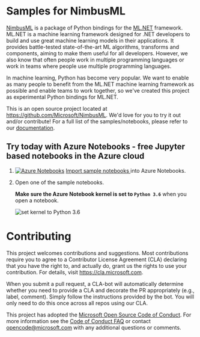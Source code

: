 
# Samples for NimbusML

[NimbusML](https://github.com/Microsoft/NimbusML) is a package of Python bindings for the [ML.NET](https://www.microsoft.com/net/learn/apps/machine-learning-and-ai/ml-dotnet) framework. ML.NET is a machine learning framework designed for .NET developers to build and use great machine learning models in their applications. It provides battle-tested state-of-the-art ML algorithms, transforms and components, aiming to make them useful for all developers. However, we also know that often people work in multiple programming languages or work in teams where people use multiple programming languages. 

In machine learning, Python has become very popular. We want to enable as many people to benefit from the ML.NET machine learning framework as possible and enable teams to work together, so we've created this project as experimental Python bindings for ML.NET.

This is an open source project located at https://github.com/Microsoft/NimbusML. We'd love for you to try it out and/or contribute! For a full list of the samples/notebooks, please refer to our [documentation](https://docs.microsoft.com/en-us/nimbusml/tutorials).

## Try today with Azure Notebooks - free Jupyter based notebooks in the Azure cloud

1. [![Azure Notebooks](https://notebooks.azure.com/launch.png)](http://aka.ms/nimbusml/clone-aznotebooks)
[Import sample notebooks ](http://aka.ms/nimbusml/clone-aznotebooks) into Azure Notebooks.
1. Open one of the sample notebooks.
    
    **Make sure the Azure Notebook kernel is set to `Python 3.6`** when you open a notebook.  
    
    ![set kernel to Python 3.6](media/python36.png)

# Contributing

This project welcomes contributions and suggestions.  Most contributions require you to agree to a
Contributor License Agreement (CLA) declaring that you have the right to, and actually do, grant us
the rights to use your contribution. For details, visit https://cla.microsoft.com.

When you submit a pull request, a CLA-bot will automatically determine whether you need to provide
a CLA and decorate the PR appropriately (e.g., label, comment). Simply follow the instructions
provided by the bot. You will only need to do this once across all repos using our CLA.

This project has adopted the [Microsoft Open Source Code of Conduct](https://opensource.microsoft.com/codeofconduct/).
For more information see the [Code of Conduct FAQ](https://opensource.microsoft.com/codeofconduct/faq/) or
contact [opencode@microsoft.com](mailto:opencode@microsoft.com) with any additional questions or comments.

